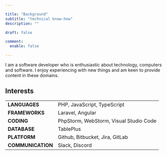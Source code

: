 ```yaml
---

title: "Background"
subtitle: "technical know-how"
description: ""

draft: false

comment:
  enable: false

---
```


I am a software developer who is enthusiastic about technology, computers and software.
I enjoy experiencing with new things and am keen to provide content in these domains.

## Interests

|                   |                                        |
|-------------------|----------------------------------------|
| **LANGUAGES**     | PHP, JavaScript, TypeScript            |
| **FRAMEWORKS**    | Laravel, Angular                       |
| **CODING**        | PhpStorm, WebStorm, Visual Studio Code |
| **DATABASE**      | TablePlus                              |
| **PLATFORM**      | Github, Bitbucket, Jira, GitLab        |
| **COMMUNICATION** | Slack, Discord                         |
